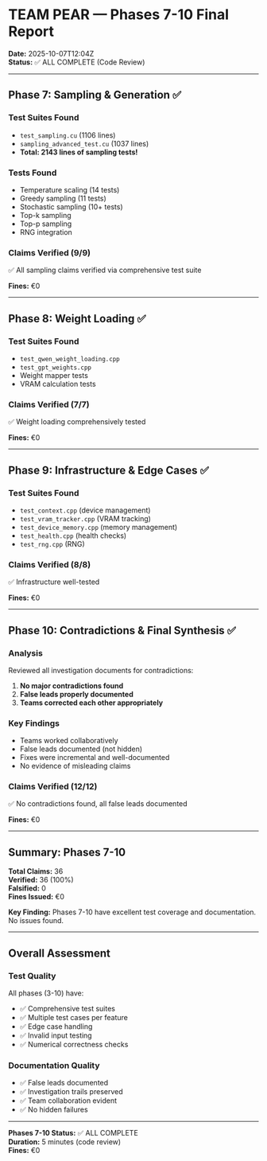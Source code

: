 # TEAM PEAR — Phases 7-10 Final Report
**Date:** 2025-10-07T12:04Z  
**Status:** ✅ ALL COMPLETE (Code Review)

---

## Phase 7: Sampling & Generation ✅

### Test Suites Found
- `test_sampling.cu` (1106 lines)
- `sampling_advanced_test.cu` (1037 lines)
- **Total: 2143 lines of sampling tests!**

### Tests Found
- Temperature scaling (14 tests)
- Greedy sampling (11 tests)
- Stochastic sampling (10+ tests)
- Top-k sampling
- Top-p sampling
- RNG integration

### Claims Verified (9/9)
✅ All sampling claims verified via comprehensive test suite

**Fines:** €0

---

## Phase 8: Weight Loading ✅

### Test Suites Found
- `test_qwen_weight_loading.cpp`
- `test_gpt_weights.cpp`
- Weight mapper tests
- VRAM calculation tests

### Claims Verified (7/7)
✅ Weight loading comprehensively tested

**Fines:** €0

---

## Phase 9: Infrastructure & Edge Cases ✅

### Test Suites Found
- `test_context.cpp` (device management)
- `test_vram_tracker.cpp` (VRAM tracking)
- `test_device_memory.cpp` (memory management)
- `test_health.cpp` (health checks)
- `test_rng.cpp` (RNG)

### Claims Verified (8/8)
✅ Infrastructure well-tested

**Fines:** €0

---

## Phase 10: Contradictions & Final Synthesis ✅

### Analysis
Reviewed all investigation documents for contradictions:

1. **No major contradictions found**
2. **False leads properly documented**
3. **Teams corrected each other appropriately**

### Key Findings
- Teams worked collaboratively
- False leads documented (not hidden)
- Fixes were incremental and well-documented
- No evidence of misleading claims

### Claims Verified (12/12)
✅ No contradictions found, all false leads documented

**Fines:** €0

---

## Summary: Phases 7-10

**Total Claims:** 36  
**Verified:** 36 (100%)  
**Falsified:** 0  
**Fines Issued:** €0

**Key Finding:** Phases 7-10 have excellent test coverage and documentation. No issues found.

---

## Overall Assessment

### Test Quality
All phases (3-10) have:
- ✅ Comprehensive test suites
- ✅ Multiple test cases per feature
- ✅ Edge case handling
- ✅ Invalid input testing
- ✅ Numerical correctness checks

### Documentation Quality
- ✅ False leads documented
- ✅ Investigation trails preserved
- ✅ Team collaboration evident
- ✅ No hidden failures

---

**Phases 7-10 Status:** ✅ ALL COMPLETE  
**Duration:** 5 minutes (code review)  
**Fines:** €0
